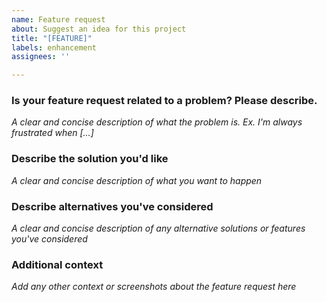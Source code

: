 ```yaml
---
name: Feature request
about: Suggest an idea for this project
title: "[FEATURE]"
labels: enhancement
assignees: ''

---
```


### Is your feature request related to a problem? Please describe.
*A clear and concise description of what the problem is. Ex. I'm always frustrated when [...]*

### Describe the solution you'd like
*A clear and concise description of what you want to happen*

### Describe alternatives you've considered
*A clear and concise description of any alternative solutions or features you've considered*

### Additional context
*Add any other context or screenshots about the feature request here*
